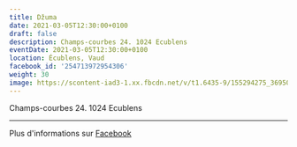 ```yaml
---
title: Džuma
date: 2021-03-05T12:30:00+0100
draft: false
description: Champs-courbes 24. 1024 Ecublens
eventDate: 2021-03-05T12:30:00+0100
location: Écublens, Vaud
facebook_id: '254713972954306'
weight: 30
image: https://scontent-iad3-1.xx.fbcdn.net/v/t1.6435-9/155294275_3695079563921169_4909597834044538694_n.jpg?_nc_cat=101&ccb=1-7&_nc_sid=9e60e4&_nc_ohc=B2LP_MYPdDEQ7kNvwHB595n&_nc_oc=AdlBl-lvqM2ASnN3MOk_OxNeu7AJ0e1uZtpwN4tUzlLBfVC-dMi73vshlnkyh4I5PY4&_nc_zt=23&_nc_ht=scontent-iad3-1.xx&edm=ABTKTjYEAAAA&_nc_gid=v7PkisEG0WrAA5sFaYqhgA&oh=00_AfYOcjuUSs1-xm-V71QSNQGyfajG55DtLfEHedJd-R1ISw&oe=68E9B05B
---
```


Champs-courbes 24. 1024 Ecublens

---

Plus d'informations sur [Facebook](https://facebook.com/events/254713972954306)